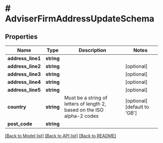 # # AdviserFirmAddressUpdateSchema

## Properties

Name | Type | Description | Notes
------------ | ------------- | ------------- | -------------
**address_line1** | **string** |  |
**address_line2** | **string** |  | [optional]
**address_line3** | **string** |  | [optional]
**address_line4** | **string** |  | [optional]
**address_line5** | **string** |  | [optional]
**country** | **string** | Must be a string of letters of length 2, based on the ISO alpha-2 codes | [optional] [default to 'GB']
**post_code** | **string** |  |

[[Back to Model list]](../../README.md#models) [[Back to API list]](../../README.md#endpoints) [[Back to README]](../../README.md)
